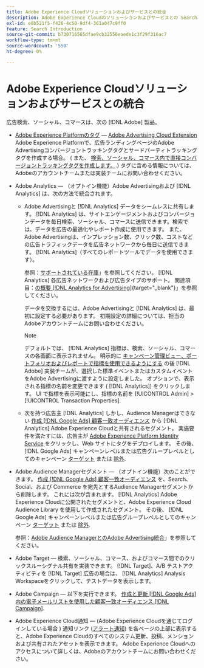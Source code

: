 ```yaml
---
title: Adobe Experience Cloudソリューションおよびサービスとの統合
description: Adobe Experience Cloudのソリューションおよびサービスとの Search、Social、および Commerce の統合について説明します。
exl-id: e8b521f5-f426-4c50-9df4-361a047c9ff0
feature: Search Introduction
source-git-commit: b730716565dfae9cb32556eaede1c3f29f316ac7
workflow-type: tm+mt
source-wordcount: '550'
ht-degree: 0%

---
```


# Adobe Experience Cloudソリューションおよびサービスとの統合

広告検索、ソーシャル、コマースは、次の [!DNL Adobe] 製品。

* [Adobe Experience Platformのタグ](https://experienceleague.adobe.com/docs/experience-platform/tags/extensions/client/overview.html) — [Adobe Advertising Cloud Extension](https://exchange.adobe.com/apps/ec/100155) Adobe Experience Platformで、広告ランディングページのAdobe Advertisingコンバージョントラッキングタグとサードパーティトラッキングタグを作成する場合。 ( また、 [検索、ソーシャル、コマース内で直接コンバージョントラッキングタグを作成します。](/help/search-social-commerce/tools/conversion-tag-generate.md).) タグに含める情報については、Adobeのアカウントチームまたは実装チームにお問い合わせください。

* Adobe Analytics — （オプトイン機能）Adobe Advertisingおよび [!DNL Analytics] は、次の方法で統合されます。

   * Adobe Advertisingと [!DNL Analytics] データをシームレスに共有します。 [!DNL Analytics] は、サイトエンゲージメントおよびコンバージョンデータを毎日検索、ソーシャル、コマースに送信できます。検索では、データを広告の最適化やレポート作成に使用できます。 また、Adobe Advertisingは、インプレッション数、クリック数、コストなどの広告トラフィックデータを広告ネットワークから毎日に送信できます。 [!DNL Analytics]（すべてのレポートツールでデータを使用できます）。

     参照：[サポートされている在庫](/help/search-social-commerce/introduction/supported-inventory.md)」を参照してください。 [!DNL Analytics] 各広告ネットワークおよび広告タイプのサポート。 関連項目：[の概要 [!DNL Analytics for Advertising]](https://experienceleague.adobe.com/docs/advertising/integrations/analytics/overview.html){target="_blank"}」を参照してください。

     データを交換するには、Adobe Advertisingと [!DNL Analytics] は、最初に設定する必要があります。 初期設定の詳細については、担当のAdobeアカウントチームにお問い合わせください。

     >[!NOTE]
     >
     >デフォルトでは、 [!DNL Analytics] 指標は、検索、ソーシャル、コマースの各画面に表示されません。 明示的に [キャンペーン管理ビュー、ポートフォリオおよびレポートで指標を使用できるようにする](/help/search-social-commerce/admin/transaction-properties/transaction-property-about.md) の後 [!DNL Adobe] 実装チームが、選択した標準イベントまたはカスタムイベントをAdobe Advertisingに渡すように設定しました。 オプションで、表示される指標の名前を変更できます ( [!DNL Analytics]) をクリックします。 UI で指標を表示可能にし、指標の名前を [!UICONTROL Admin] > [!UICONTROL Transaction Properties].

   * 次を持つ広告主 [!DNL Analytics] しかし、Audience Managerはできない [作成 [!DNL Google Ads] 顧客一致オーディエンス](/help/search-social-commerce/campaign-management/campaigns/google-audience-from-adobe-audience.md) から [!DNL Analytics] Adobe Experience Cloudと共有されるセグメント。 実施要件を満たすには、広告主が [Adobe Experience Platform Identity Service](https://experienceleague.adobe.com/docs/id-service/using/home.html) をクリックし、Web サイトにタグをデプロイします。 その後、 [!DNL Google Ads] キャンペーンレベルまたは広告グループレベルとしてのキャンペーン [ターゲット](/help/search-social-commerce/campaign-management/campaigns/audience-targets-manage.md) または [除外](/help/search-social-commerce/campaign-management/campaigns/audience-exclusions-manage.md).

* Adobe Audience Managerセグメント — （オプトイン機能）次のことができます。 [作成 [!DNL Google Ads] 顧客一致オーディエンス](/help/search-social-commerce/campaign-management/campaigns/google-audience-from-adobe-audience.md) を、Search、Social、および Commerce を宛先とするAudience Managerセグメントから削除します。 これには次が含まれます。 [!DNL Analytics] Adobe Experience Cloudに公開されたセグメントと、Adobe Experience Cloud Audience Library を使用して作成されたセグメント。 その後、 [!DNL Google Ads] キャンペーンレベルまたは広告グループレベルとしてのキャンペーン [ターゲット](/help/search-social-commerce/campaign-management/campaigns/audience-targets-manage.md) または [除外](/help/search-social-commerce/campaign-management/campaigns/audience-exclusions-manage.md).

  参照：[Adobe Audience ManagerとのAdobe Advertising統合](https://experienceleague.adobe.com/docs/advertising/integrations/audience-manager/overview.html)」を参照してください。

* Adobe Target — 検索、ソーシャル、コマース、およびコマース間でのクリックスルーシグナル共有を実装できます。 [!DNL Target]、A/B テストアクティビティを [!DNL Target] 広告の場合は、 [!DNL Analytics] Analysis Workspaceをクリックして、テストデータを表示します。

* Adobe Campaign — 以下を実行できます。 [作成と更新 [!DNL Google Ads] 内の電子メールリストを使用した顧客一致オーディエンス [!DNL Campaign]](/help/search-social-commerce/campaign-management/campaigns/google-audience-from-campaign-email-list.md).

* Adobe Experience Cloud通知 — (Adobe Experience Cloudを通じてログインしている場合 ) 通知リンク ([アラート通知](/help/search-social-commerce/assets/notifications-panel.png "アラート通知")) を各ページの上部に表示すると、Adobe Experience Cloudのすべてのシステム更新、投稿、メンションおよび共有されたアセットを表示できます。 Adobe Experience Cloudへのアクセスについて詳しくは、Adobeのアカウントチームにお問い合わせください。
